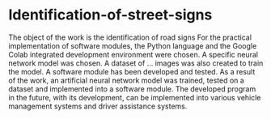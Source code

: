 # Identification-of-street-signs

The object of the work is the identification of road signs
For the practical implementation of software modules, the Python language and the Google Colab integrated development environment were chosen. A specific neural network model was chosen. A dataset of ... images was also created to train the model. A software module has been developed and tested.
As a result of the work, an artificial neural network model was trained, tested on a dataset and implemented into a software module. The developed program in the future, with its development, can be implemented into various vehicle management systems and driver assistance systems.